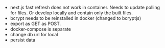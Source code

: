 - next.js fast refresh does not work in container. Needs to update polling for files. Or develop locally and contain only the built files.
- bcrypt needs to be reinstalled in docker (changed to bcryptjs)
- export as GET as POST.
- docker-compose is separate
- change db url for local
- persist data